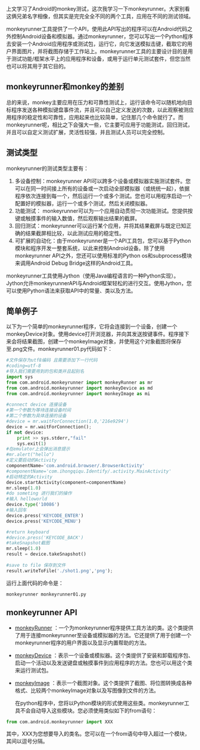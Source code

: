   上文学习了Android的monkey测试，这次我学习一下monkeyrunner。大家别看这俩兄弟名字相像，但其实是完完全全不同的两个工具，应用在不同的测试领域。

  monkeyrunner工具提供了一个API，使用此API写出的程序可以在Android代码之外控制Android设备和模拟器。通过monkeyrunner，您可以写出一个Python程序去安装一个Android应用程序或测试包，运行它，向它发送模拟击键，截取它的用户界面图片，并将截图存储于工作站上。monkeyrunner工具的主要设计目的是用于测试功能/框架水平上的应用程序和设备，或用于运行单元测试套件，但您当然也可以将其用于其它目的。

## monkeyrunner和monkey的差别

  总的来说，monkey主要应用在压力和可靠性测试上，运行该命令可以随机地向目标程序发送各种模拟键盘事件流，并且可以自己定义发送的次数，以此观察被测应用程序的稳定性和可靠性，应用起来也比较简单，记住那几个命令就行了。而monkeyrunner呢，相比之下会强大一些，它主要可应用于功能测试，回归测试，并且可以自定义测试扩展，灵活性较强，并且测试人员可以完全控制。

## 测试类型

  monkeyrunner的测试类型主要有：

 1. 多设备控制：monkeyrunner API可以跨多个设备或模拟器实施测试套件。您可以在同一时间接上所有的设备或一次启动全部模拟器（或统统一起），依据程序依次连接到每一个，然后运行一个或多个测试。您也可以用程序启动一个配置好的模拟器，运行一个或多个测试，然后关闭模拟器。
 2. 功能测试： monkeyrunner可以为一个应用自动贯彻一次功能测试。您提供按键或触摸事件的输入数值，然后观察输出结果的截屏。
 3. 回归测试：monkeyrunner可以运行某个应用，并将其结果截屏与既定已知正确的结果截屏相比较，以此测试应用的稳定性。
 4. 可扩展的自动化：由于monkeyrunner是一个API工具包，您可以基于Python模块和程序开发一整套系统，以此来控制Android设备。除了使用monkeyrunner API之外，您还可以使用标准的Python os和subprocess模块来调用Android Debug Bridge这样的Android工具。

   monkeyrunner工具使用Jython（使用Java编程语言的一种Python实现）。Jython允许monkeyrunnerAPI与Android框架轻松的进行交互。使用Jython，您可以使用Python语法来获取API中的常量、类以及方法。

 ## 简单例子

   以下为一个简单的monkeyrunner程序，它将会连接到一个设备，创建一个monkeyDevice对象。使用device打开浏览器，并向其发送按键事件。程序接下来会将结果截图，创建一个monkeyImage对象，并使用这个对象截图将保存至.png文件。monkeyrunner01.py代码如下：

```python
#文件保存为utf8编码 且需要添加下一行代码
#coding=utf-8
#导入我们需要用到的包和类并且起别名
import sys
from com.android.monkeyrunner import monkeyRunner as mr
from com.android.monkeyrunner import monkeyDevice as md
from com.android.monkeyrunner import monkeyImage as mi
 
#connect device 连接设备
#第一个参数为等待连接设备时间
#第二个参数为具体连接的设备
#device = mr.waitForConnection(1.0,'216e9294')
device = mr.waitForConnection();
if not device:
    print >> sys.stderr,"fail"
    sys.exit(1)
#在emulator上会弹出消息提示
#mr.alert("hello")
#定义要启动的Activity
componentName='com.android.browser/.BrowserActivity'
#componentName='com.ihongqiqu.Identify/.activity.MainActivity'
#启动特定的Activity
device.startActivity(component=componentName)
mr.sleep(1.0)
#do someting 进行我们的操作
#输入 helloworld
device.type('10086')
#输入回车
device.press('KEYCODE_ENTER')
device.press('KEYCODE_MENU')

#return keyboard
#device.press('KEYCODE_BACK')
#takeSnapshot截图
mr.sleep(1.0)
result = device.takeSnapshot()
 
#save to file 保存到文件
result.writeToFile('./shot1.png','png');
```

  运行上面代码的命令是：

```
monkeyrunner monkeyrunner01.py
```

## monkeyrunner API

 * [monkeyRunner](http://developer.android.com/guide/developing/tools/monkeyRunner.html) ：一个为monkeyrunner程序提供工具方法的类。这个类提供了用于连接monkeyrunner至设备或模拟器的方法。它还提供了用于创建一个monkeyrunner程序的用户界面以及显示内置帮助的方法。        
    
 * [monkeyDevice](http://developer.android.com/guide/developing/tools/monkeyDevice.html) ：表示一个设备或模拟器。这个类提供了安装和卸载程序包、启动一个活动以及发送键盘或触摸事件到应用程序的方法。您也可以用这个类来运行测试包。        
    
 * [monkeyImage](http://developer.android.com/guide/developing/tools/monkeyImage.html) ：表示一个截图对象。这个类提供了截图、将位图转换成各种格式、比较两个monkeyImage对象以及写图像到文件的方法。  

   在python程序中，您将以Python模块的形式使用这些类。monkeyrunner工具不会自动导入这些模块。您必须使用类似如下的from语句：

```python
from com.android.monkeyrunner import XXX
```

  其中，XXX为您想要导入的类名。您可以在一个from语句中导入超过一个模块，其间以逗号分隔。    

